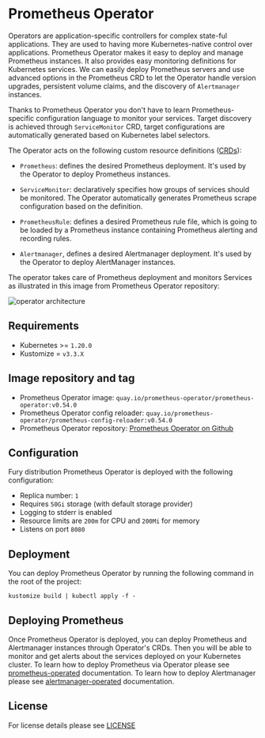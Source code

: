 # Prometheus Operator

Operators are application-specific controllers for complex state-ful
applications. They are used to having more Kubernetes-native control over
applications. Prometheus Operator makes it easy to deploy and manage Prometheus
instances. It also provides easy monitoring definitions for Kubernetes
services. We can easily deploy Prometheus servers and use advanced options in
the Prometheus CRD to let the Operator handle version upgrades, persistent
volume claims, and the discovery of `Alertmanager` instances.

Thanks to Prometheus Operator you don't have to learn Prometheus-specific
configuration language to monitor your services. Target discovery is achieved
through `ServiceMonitor` CRD, target configurations are automatically generated
based on Kubernetes label selectors.

The Operator acts on the following custom resource definitions
([CRDs](https://kubernetes.io/docs/concepts/extend-kubernetes/api-extension/custom-resources/)):

- `Prometheus`: defines the desired Prometheus deployment. It's used by the
  Operator to deploy Prometheus instances.

- `ServiceMonitor`: declaratively specifies how groups of services should be
  monitored. The Operator automatically generates Prometheus scrape
  configuration based on the definition.

- `PrometheusRule`: defines a desired Prometheus rule file, which is going to be
  loaded by a Prometheus instance containing Prometheus alerting and recording
  rules.

- `Alertmanager`, defines a desired Alertmanager deployment. It's used by the
  Operator to deploy AlertManager instances.

The operator takes care of Prometheus deployment and monitors Services as
illustrated in this image from Prometheus Operator repository:

![operator architecture](https://coreos.com/sites/default/files/inline-images/p1.png)

## Requirements

- Kubernetes >= `1.20.0`
- Kustomize = `v3.3.X`

## Image repository and tag

* Prometheus Operator image: `quay.io/prometheus-operator/prometheus-operator:v0.54.0`
* Prometheus Operator config reloader: `quay.io/prometheus-operator/prometheus-config-reloader:v0.54.0`
* Prometheus Operator repository: [Prometheus Operator on Github][prom-op-github]

## Configuration

Fury distribution Prometheus Operator is deployed with the following configuration:
- Replica number: `1`
- Requires `50Gi` storage (with default storage provider)
- Logging to stderr is enabled
- Resource limits are `200m` for CPU and `200Mi` for memory
- Listens on port `8080`

## Deployment

You can deploy Prometheus Operator by running the following command in the root of
the project:

```shell
kustomize build | kubectl apply -f -
```

## Deploying Prometheus

Once Prometheus Operator is deployed, you can deploy Prometheus and Alertmanager
instances through Operator's CRDs. Then you will be able to monitor and get
alerts about the services deployed on your Kubernetes cluster. To learn how to
deploy Prometheus via Operator please see
[prometheus-operated](../prometheus-operated) documentation. To learn how to
deploy Alertmanager please see [alertmanager-operated](../alertmanager-operated)
documentation.

<!-- Links -->

[prom-op-github]: https://github.com/prometheus-operator/prometheus-operator

<!-- </KFD-DOCS> -->

## License

For license details please see [LICENSE](../../LICENSE)
